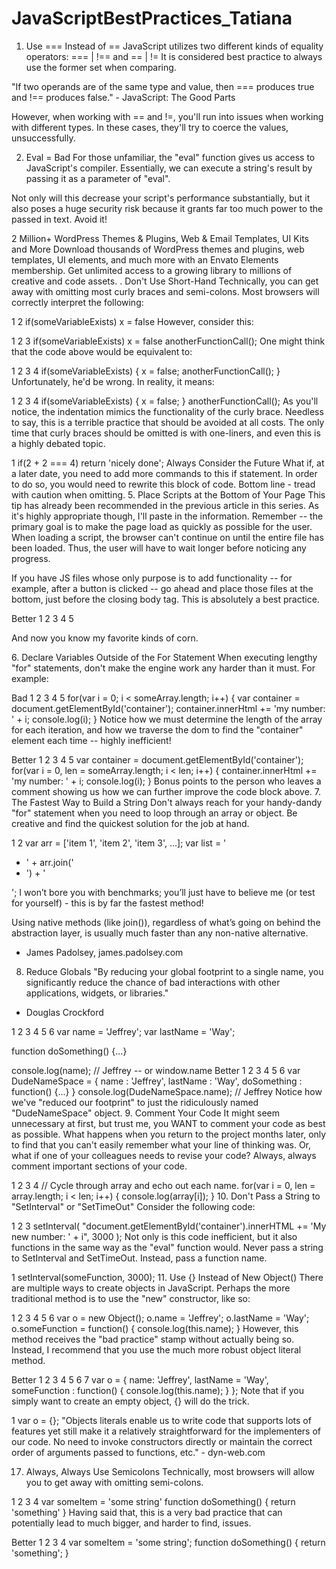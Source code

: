 # JavaScriptBestPractices_Tatiana
1. Use === Instead of ==
JavaScript utilizes two different kinds of equality operators: === | !== and == | != It is considered best practice to always use the former set when comparing.

"If two operands are of the same type and value, then === produces true and !== produces false." - JavaScript: The Good Parts

However, when working with == and !=, you'll run into issues when working with different types. In these cases, they'll try to coerce the values, unsuccessfully.

2. Eval = Bad
For those unfamiliar, the "eval" function gives us access to JavaScript's compiler. Essentially, we can execute a string's result by passing it as a parameter of "eval".

Not only will this decrease your script's performance substantially, but it also poses a huge security risk because it grants far too much power to the passed in text. Avoid it!

2 Million+ WordPress Themes & Plugins, Web & Email Templates, UI Kits and More
Download thousands of WordPress themes and plugins, web templates, UI elements, and much more with an Envato Elements membership. Get unlimited access to a growing library to millions of creative and code assets.
. Don't Use Short-Hand
Technically, you can get away with omitting most curly braces and semi-colons. Most browsers will correctly interpret the following:

1
2
if(someVariableExists)
   x = false
However, consider this:

1
2
3
if(someVariableExists)
   x = false
   anotherFunctionCall();
One might think that the code above would be equivalent to:

1
2
3
4
if(someVariableExists) {
   x = false;
   anotherFunctionCall();
}
Unfortunately, he'd be wrong. In reality, it means:

1
2
3
4
if(someVariableExists) {
   x = false;
}
anotherFunctionCall();
As you'll notice, the indentation mimics the functionality of the curly brace. Needless to say, this is a terrible practice that should be avoided at all costs. The only time that curly braces should be omitted is with one-liners, and even this is a highly debated topic.

1
if(2 + 2 === 4) return 'nicely done';
Always Consider the Future
What if, at a later date, you need to add more commands to this if statement. In order to do so, you would need to rewrite this block of code. Bottom line - tread with caution when omitting.
5. Place Scripts at the Bottom of Your Page
This tip has already been recommended in the previous article in this series. As it's highly appropriate though, I'll paste in the information.
Remember -- the primary goal is to make the page load as quickly as possible for the user. When loading a script, the browser can't continue on until the entire file has been loaded. Thus, the user will have to wait longer before noticing any progress.

If you have JS files whose only purpose is to add functionality -- for example, after a button is clicked -- go ahead and place those files at the bottom, just before the closing body tag. This is absolutely a best practice.

Better
1
2
3
4
5
<p>And now you know my favorite kinds of corn. </p>
<script type="text/javascript" src="path/to/file.js"></script>
<script type="text/javascript" src="path/to/anotherFile.js"></script>
</body>
</html>
6. Declare Variables Outside of the For Statement
When executing lengthy "for" statements, don't make the engine work any harder than it must. For example:

Bad
1
2
3
4
5
for(var i = 0; i < someArray.length; i++) {
   var container = document.getElementById('container');
   container.innerHtml += 'my number: ' + i;
   console.log(i);
}
Notice how we must determine the length of the array for each iteration, and how we traverse the dom to find the "container" element each time -- highly inefficient!

Better
1
2
3
4
5
var container = document.getElementById('container');
for(var i = 0, len = someArray.length; i < len;  i++) {
   container.innerHtml += 'my number: ' + i;
   console.log(i);
}
Bonus points to the person who leaves a comment showing us how we can further improve the code block above.
7. The Fastest Way to Build a String
Don't always reach for your handy-dandy "for" statement when you need to loop through an array or object. Be creative and find the quickest solution for the job at hand.

1
2
var arr = ['item 1', 'item 2', 'item 3', ...];
var list = '<ul><li>' + arr.join('</li><li>') + '</li></ul>';
I won’t bore you with benchmarks; you’ll just have to believe me (or test for yourself) - this is by far the fastest method!

Using native methods (like join()), regardless of what’s going on behind the abstraction layer, is usually much faster than any non-native alternative.
- James Padolsey, james.padolsey.com
8. Reduce Globals
"By reducing your global footprint to a single name, you significantly reduce the chance of bad interactions with other applications, widgets, or libraries."
- Douglas Crockford

1
2
3
4
5
6
var name = 'Jeffrey';
var lastName = 'Way';
 
function doSomething() {...}
 
console.log(name); // Jeffrey -- or window.name
Better
1
2
3
4
5
6
var DudeNameSpace = {
   name : 'Jeffrey',
   lastName : 'Way',
   doSomething : function() {...}
}
console.log(DudeNameSpace.name); // Jeffrey
Notice how we've "reduced our footprint" to just the ridiculously named "DudeNameSpace" object.
9. Comment Your Code
It might seem unnecessary at first, but trust me, you WANT to comment your code as best as possible. What happens when you return to the project months later, only to find that you can't easily remember what your line of thinking was. Or, what if one of your colleagues needs to revise your code? Always, always comment important sections of your code.

1
2
3
4
// Cycle through array and echo out each name. 
for(var i = 0, len = array.length; i < len; i++) {
   console.log(array[i]);
}
10. Don't Pass a String to "SetInterval" or "SetTimeOut"
Consider the following code:

1
2
3
setInterval(
"document.getElementById('container').innerHTML += 'My new number: ' + i", 3000
);
Not only is this code inefficient, but it also functions in the same way as the "eval" function would. Never pass a string to SetInterval and SetTimeOut. Instead, pass a function name.

1
setInterval(someFunction, 3000);
11. Use {} Instead of New Object()
There are multiple ways to create objects in JavaScript. Perhaps the more traditional method is to use the "new" constructor, like so:

1
2
3
4
5
6
var o = new Object();
o.name = 'Jeffrey';
o.lastName = 'Way';
o.someFunction = function() {
   console.log(this.name);
}
However, this method receives the "bad practice" stamp without actually being so. Instead, I recommend that you use the much more robust object literal method.

Better
1
2
3
4
5
6
7
var o = {
   name: 'Jeffrey',
   lastName = 'Way',
   someFunction : function() {
      console.log(this.name);
   }
};
Note that if you simply want to create an empty object, {} will do the trick.

1
var o = {};
"Objects literals enable us to write code that supports lots of features yet still make it a relatively straightforward for the implementers of our code. No need to invoke constructors directly or maintain the correct order of arguments passed to functions, etc." - dyn-web.com

17. Always, Always Use Semicolons
Technically, most browsers will allow you to get away with omitting semi-colons.

1
2
3
4
var someItem = 'some string'
function doSomething() {
  return 'something'
}
Having said that, this is a very bad practice that can potentially lead to much bigger, and harder to find, issues.

Better
1
2
3
4
var someItem = 'some string';
function doSomething() {
  return 'something';
}
